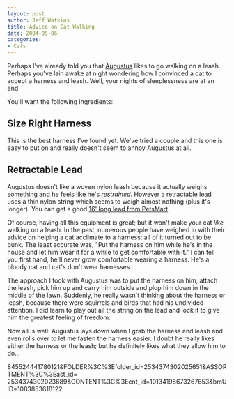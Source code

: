```yaml
--- 
layout: post
author: Jeff Watkins
title: Advice on Cat Walking
date: 2004-05-06
categories: 
- Cats
---
```


Perhaps I've already told you that [Augustus][1] likes to go walking on a
leash. Perhaps you've lain awake at night wondering how I convinced a cat to
accept a harness and leash. Well, your nights of sleeplessness are at an end.

You'll want the following ingredients:

## Size Right Harness

This is the best harness I've found yet. We've tried a couple and this one is
easy to put on and really doesn't seem to annoy Augustus at all.

## Retractable Lead

Augustus doesn't like a woven nylon leash because it actually weighs something
and he feels like he's _restrained_. However a retractable lead uses a thin
nylon string which seems to weigh almost nothing (plus it's longer). You can
get a good [16' long lead from PetsMart][2].

Of course, having all this equipment is great; but it won't make your cat
_like_ walking on a leash. In the past, numerous people have weighed in with
their advice on helping a cat acclimate to a harness: all of it turned out to
be bunk. The least accurate was, "Put the harness on him while he's in the
house and let him wear it for a while to get comfortable with it." I can tell
you first hand, he'll never grow comfortable wearing a harness. He's a bloody
cat and cat's don't wear harnesses.

The approach I took with Augustus was to put the harness on him, attach the
leash, pick him up and carry him outside and plop him down in the middle of
the lawn. Suddenly, he really wasn't thinking about the harness or leash,
because there were squirrels and birds that had his undivided attention. I did
learn to play out all the string on the lead and lock it to give him the
greatest feeling of freedom.

Now all is well: Augustus lays down when I grab the harness and leash and even
rolls over to let me fasten the harness easier. I doubt he really likes either
the harness or the leash; but he definitely likes what they allow him to do…

[1]: /2004/01/augustus-in-a-bag
[2]: http://www.petsmart.com/global/product_detail.jsp?PRODUCT%3C%3Eprd_id=
845524441780121&FOLDER%3C%3Efolder_id=2534374302025651&ASSORTMENT%3C%3East_id=
2534374302023689&CONTENT%3C%3Ecnt_id=10134198673267653&bmUID=1083853618122

